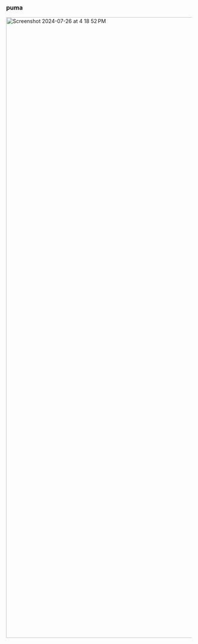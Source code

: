### puma

<img width="1684" alt="Screenshot 2024-07-26 at 4 18 52 PM" src="https://github.com/user-attachments/assets/41e50ec2-265f-40be-9ca9-a0e5e427d347">
